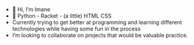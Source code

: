 - 👋 Hi, I’m Imane 
- 🌱 Python - Racket - (a little) HTML CSS
- Currently trying to get better at programming and learning different technologies while having some fun in the process 
- I’m looking to collaborate on projects that would be valuable practice.

<!---
EnamiYa/EnamiYa is a ✨ special ✨ repository because its `README.md` (this file) appears on your GitHub profile.
You can click the Preview link to take a look at your changes.
--->
